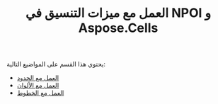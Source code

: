 ﻿---
title: العمل مع ميزات التنسيق في NPOI و Aspose.Cells
type: docs
weight: 20
url: /ar/net/working-with-formatting-features-in-npoi-and-aspose-cells/
---
يحتوي هذا القسم على المواضيع التالية:

- [العمل مع الحدود](/cells/ar/net/working-with-borders/)
- [العمل مع الألوان](/cells/ar/net/working-with-colors/)
- [العمل مع الخطوط](/cells/ar/net/working-with-fonts/)
